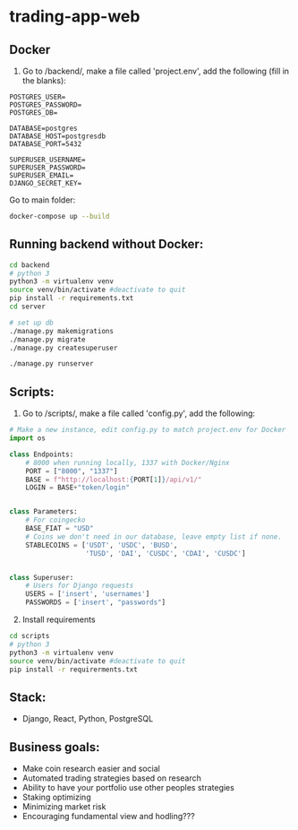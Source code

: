 # trading-app-web

## Docker

1. Go to /backend/, make a file called 'project.env', add the following (fill in the blanks):

```.env
POSTGRES_USER=
POSTGRES_PASSWORD=
POSTGRES_DB=

DATABASE=postgres
DATABASE_HOST=postgresdb
DATABASE_PORT=5432

SUPERUSER_USERNAME=
SUPERUSER_PASSWORD=
SUPERUSER_EMAIL=
DJANGO_SECRET_KEY=
```

Go to main folder:

```bash
docker-compose up --build
```

## Running backend without Docker:

```bash
cd backend
# python 3
python3 -m virtualenv venv
source venv/bin/activate #deactivate to quit
pip install -r requirements.txt
cd server

# set up db
./manage.py makemigrations
./manage.py migrate
./manage.py createsuperuser

./manage.py runserver
```

## Scripts:

1. Go to /scripts/, make a file called 'config.py', add the following:

```python
# Make a new instance, edit config.py to match project.env for Docker
import os

class Endpoints:
    # 8000 when running locally, 1337 with Docker/Nginx
    PORT = ["8000", "1337"]
    BASE = f"http://localhost:{PORT[1]}/api/v1/"
    LOGIN = BASE+"token/login"


class Parameters:
    # For coingecko
    BASE_FIAT = "USD"
    # Coins we don't need in our database, leave empty list if none.
    STABLECOINS = ['USDT', 'USDC', 'BUSD',
                   'TUSD', 'DAI', 'CUSDC', 'CDAI', 'CUSDC']


class Superuser:
    # Users for Django requests
    USERS = ['insert', 'usernames']
    PASSWORDS = ['insert', "passwords"]

```

2. Install requirements

```bash
cd scripts
# python 3
python3 -m virtualenv venv
source venv/bin/activate #deactivate to quit
pip install -r requirerments.txt

```

## Stack:

- Django, React, Python, PostgreSQL

## Business goals:

- Make coin research easier and social
- Automated trading strategies based on research
- Ability to have your portfolio use other peoples strategies
- Staking optimizing
- Minimizing market risk
- Encouraging fundamental view and hodling???
